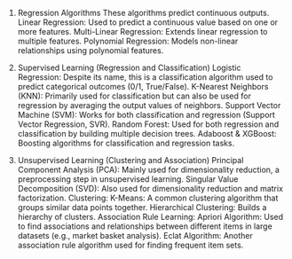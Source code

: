 1. Regression Algorithms
These algorithms predict continuous outputs.
Linear Regression: Used to predict a continuous value based on one or more features.
Multi-Linear Regression: Extends linear regression to multiple features.
Polynomial Regression: Models non-linear relationships using polynomial features.

2. Supervised Learning (Regression and Classification)
Logistic Regression: Despite its name, this is a classification algorithm used to predict categorical outcomes (0/1, True/False).
K-Nearest Neighbors (KNN): Primarily used for classification but can also be used for regression by averaging the output values of neighbors.
Support Vector Machine (SVM): Works for both classification and regression (Support Vector Regression, SVR).
Random Forest: Used for both regression and classification by building multiple decision trees.
Adaboost & XGBoost: Boosting algorithms for classification and regression tasks.

3. Unsupervised Learning (Clustering and Association)
Principal Component Analysis (PCA): Mainly used for dimensionality reduction, a preprocessing step in unsupervised learning.
Singular Value Decomposition (SVD): Also used for dimensionality reduction and matrix factorization.
Clustering:
K-Means: A common clustering algorithm that groups similar data points together.
Hierarchical Clustering: Builds a hierarchy of clusters.
Association Rule Learning:
Apriori Algorithm: Used to find associations and relationships between different items in large datasets (e.g., market basket analysis).
Eclat Algorithm: Another association rule algorithm used for finding frequent item sets.
